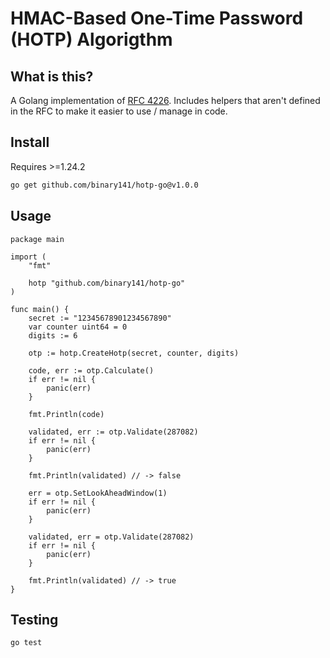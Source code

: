 # HMAC-Based One-Time Password (HOTP) Algorigthm

## What is this?
A Golang implementation of [RFC 4226](https://datatracker.ietf.org/doc/html/rfc4226). Includes helpers that aren't defined in the RFC to make it easier to use / manage in code.

## Install
Requires >=1.24.2

```sh
go get github.com/binary141/hotp-go@v1.0.0
```
## Usage
```golang
package main

import (
	"fmt"

	hotp "github.com/binary141/hotp-go"
)

func main() {
	secret := "12345678901234567890"
	var counter uint64 = 0
	digits := 6

	otp := hotp.CreateHotp(secret, counter, digits)

	code, err := otp.Calculate()
	if err != nil {
		panic(err)
	}

	fmt.Println(code)

	validated, err := otp.Validate(287082)
	if err != nil {
		panic(err)
	}

	fmt.Println(validated) // -> false

	err = otp.SetLookAheadWindow(1)
	if err != nil {
		panic(err)
	}

	validated, err = otp.Validate(287082)
	if err != nil {
		panic(err)
	}

	fmt.Println(validated) // -> true
}
```

## Testing
```sh
go test
```

